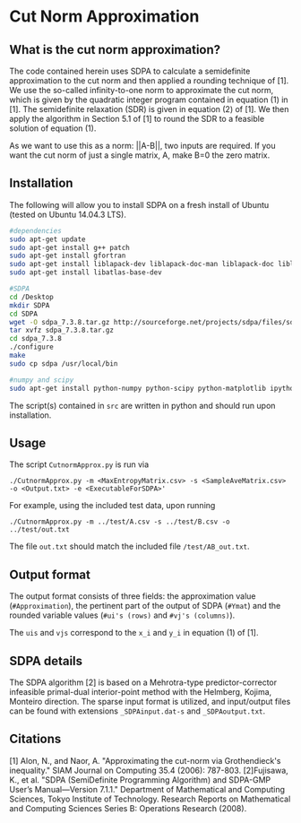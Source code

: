 # Cut Norm Approximation #

## What is the cut norm approximation? ##
The code contained herein uses SDPA to calculate a semidefinite approximation to the cut norm and then applied a rounding technique of [1]. We use the so-called infinity-to-one norm to approximate the cut norm, which is given by the quadratic integer program contained in equation (1) in [1]. The semidefinite relaxation (SDR) is given in equation (2) of [1]. We then apply the algorithm in Section 5.1 of [1] to round the SDR to a feasible solution of equation (1).

As we want to use this as a norm: ||A-B||, two inputs are required. If you want the cut norm of just a single matrix, A, make B=0 the zero matrix.

## Installation ##
The following will allow you to install SDPA on a fresh install of Ubuntu (tested on Ubuntu 14.04.3 LTS).
```bash
#dependencies
sudo apt-get update
sudo apt-get install g++ patch
sudo apt-get install gfortran
sudo apt-get install liblapack-dev liblapack-doc-man liblapack-doc liblapack-pic liblapack3 liblapack-test liblapack3gf liblapacke liblapacke-dev
sudo apt-get install libatlas-base-dev

#SDPA
cd /Desktop
mkdir SDPA
cd SDPA
wget -O sdpa_7.3.8.tar.gz http://sourceforge.net/projects/sdpa/files/sdpa/sdpa_7.3.8.tar.gz/download
tar xvfz sdpa_7.3.8.tar.gz
cd sdpa_7.3.8
./configure
make
sudo cp sdpa /usr/local/bin

#numpy and scipy
sudo apt-get install python-numpy python-scipy python-matplotlib ipython ipython-notebook python-pandas python-sympy python-nose
```

The script(s) contained in ``src`` are written in python and should run upon installation.

## Usage ##
The script ``CutnormApprox.py`` is run via
```
./CutnormApprox.py -m <MaxEntropyMatrix.csv> -s <SampleAveMatrix.csv> -o <Output.txt> -e <ExecutableForSDPA>'
```

For example, using the included test data, upon running
```
./CutnormApprox.py -m ../test/A.csv -s ../test/B.csv -o ../test/out.txt
```

The file ``out.txt`` should match the included file ``/test/AB_out.txt``.

## Output format ##
The output format consists of three fields: the approximation value (``#Approximation``), the pertinent part of the output of SDPA (``#Ymat``) and the rounded variable values (``#ui's (rows)`` and ``#vj's (columns)``).

The ``uis`` and ``vjs`` correspond to the ``x_i`` and ``y_i`` in equation (1) of [1].

## SDPA details ##
The SDPA algorithm [2] is based on a Mehrotra-type predictor-corrector infeasible primal-dual interior-point method with the Helmberg, Kojima, Monteiro direction. The sparse input format is utilized, and input/output files can be found with extensions ``_SDPAinput.dat-s`` and ``_SDPAoutput.txt``.


## Citations ##
[1] Alon, N., and Naor, A. "Approximating the cut-norm via Grothendieck's inequality." SIAM Journal on Computing 35.4 (2006): 787-803.
[2]Fujisawa, K., et al. "SDPA (SemiDefinite Programming Algorithm) and SDPA-GMP User’s Manual—Version 7.1.1." Department of Mathematical and Computing Sciences, Tokyo Institute of Technology. Research Reports on Mathematical and Computing Sciences Series B: Operations Research (2008).